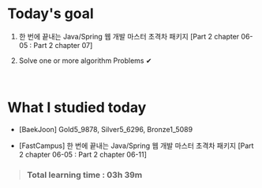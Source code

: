 # Today's goal

1. 한 번에 끝내는 Java/Spring 웹 개발 마스터 초격차 패키지 [Part 2 chapter 06-05 : Part 2 chapter 07]

2. Solve one or more algorithm Problems ✔

<br>

# What I studied today

* [BaekJoon] Gold5_9878, Silver5_6296, Bronze1_5089

* [FastCampus] 한 번에 끝내는 Java/Spring 웹 개발 마스터 초격차 패키지 [Part 2 chapter 06-05 : Part 2 chapter 06-11]

><h3>Total learning time : 03h 39m</h3>